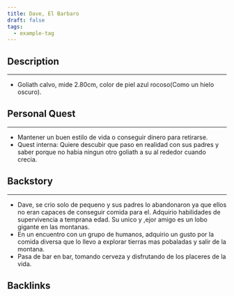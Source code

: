 ```yaml
---
title: Dave, El Barbaro
draft: false
tags:
  - example-tag
---
```

## Description
-----------------------

- Goliath calvo, mide 2.80cm, color de piel azul rocoso(Como un hielo oscuro).
## Personal Quest
---------------------

- Mantener un buen estilo de vida o conseguir dinero para retirarse.
- Quest interna: Quiere descubir que paso en realidad con sus padres y saber porque no habia ningun otro goliath a su al rededor cuando crecia.


## Backstory
---------------------
- Dave, se crio solo de pequeno y sus padres lo abandonaron ya que ellos no eran capaces de conseguir comida para el. Adquirio habilidades de supervivencia a temprana edad. Su unico y ,ejor amigo es un lobo gigante en las montanas. 
- En un encuentro con un grupo de humanos, adquirio un gusto por la comida diversa que lo llevo a explorar tierras mas pobaladas y salir de la montana.
- Pasa de bar en bar, tomando cerveza y disfrutando de los placeres de la vida.

## Backlinks